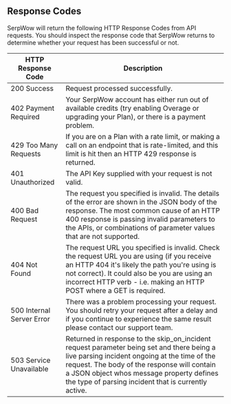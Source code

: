 Response Codes
--------------

SerpWow will return the following HTTP Response Codes from API requests. You should inspect the response code that SerpWow returns to determine whether your request has been successful or not.

| HTTP Response Code | Description |
| --- | --- |
| 200 Success | Request processed successfully. |
| 402 Payment Required | Your SerpWow account has either run out of available credits (try enabling Overage or upgrading your Plan), or there is a payment problem. |
| 429 Too Many Requests | If you are on a Plan with a rate limit, or making a call on an endpoint that is rate-limited, and this limit is hit then an HTTP 429 response is returned. |
| 401 Unauthorized | The API Key supplied with your request is not valid. |
| 400 Bad Request | The request you specified is invalid. The details of the error are shown in the JSON body of the response. The most common cause of an HTTP 400 response is passing invalid parameters to the APIs, or combinations of parameter values that are not supported. |
| 404 Not Found | The request URL you specified is invalid. Check the request URL you are using (if you receive an HTTP 404 it's likely the path you're using is not correct). It could also be you are using an incorrect HTTP verb - i.e. making an HTTP POST where a GET is required. |
| 500 Internal Server Error | There was a problem processing your request. You should retry your request after a delay and if you continue to experience the same result please contact our support team. |
| 503 Service Unavailable | Returned in response to the skip\_on\_incident request parameter being set and there being a live parsing incident ongoing at the time of the request. The body of the response will contain a JSON object whos message property defines the type of parsing incident that is currently active. |
